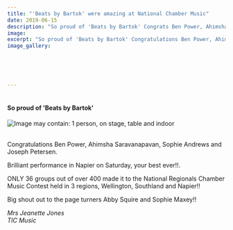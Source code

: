 ```yaml
---
title: "'Beats by Bartok' were amazing at National Chamber Music"
date: 2019-06-15
description: "So proud of 'Beats by Bartok' Congrats Ben Power, Ahimsha Saravanapavan, Sophie Andrews & Joseph Petersen..."
image: 
excerpt: "So proud of 'Beats by Bartok' Congratulations Ben Power, Ahimsha Saravanapavan, Sophie Andrews and Joseph Petersen."
image_gallery:
    
    
    
    
    
---
```


<h4><br />So proud of 'Beats by Bartok'&nbsp;</h4>
<p><img src="https://scontent-syd2-1.xx.fbcdn.net/v/t1.0-9/65127881_697135697375438_1803792204536217600_n.jpg?_nc_cat=102&amp;_nc_ht=scontent-syd2-1.xx&amp;oh=99148188f097550bba4038bb4b1d07d9&amp;oe=5DC375CA" alt="Image may contain: 1 person, on stage, table and indoor" /></p>
<p><br />Congratulations Ben Power, Ahimsha Saravanapavan, Sophie Andrews and Joseph Petersen.</p>
<p>Brilliant performance in Napier on Saturday, your best ever!!.</p>
<p>ONLY 36 groups out of over 400 made it to the National Regionals Chamber Music Contest held in 3 regions, Wellington, Southland and Napier!!</p>
<div class="text_exposed_show">
<p>Big shout out to the page turners Abby Squire and Sophie Maxey!!</p>
</div>
<div class="text_exposed_show">
<p><em>Mrs Jeanette Jones</em><br /><em>TIC Music</em></p>
</div>

